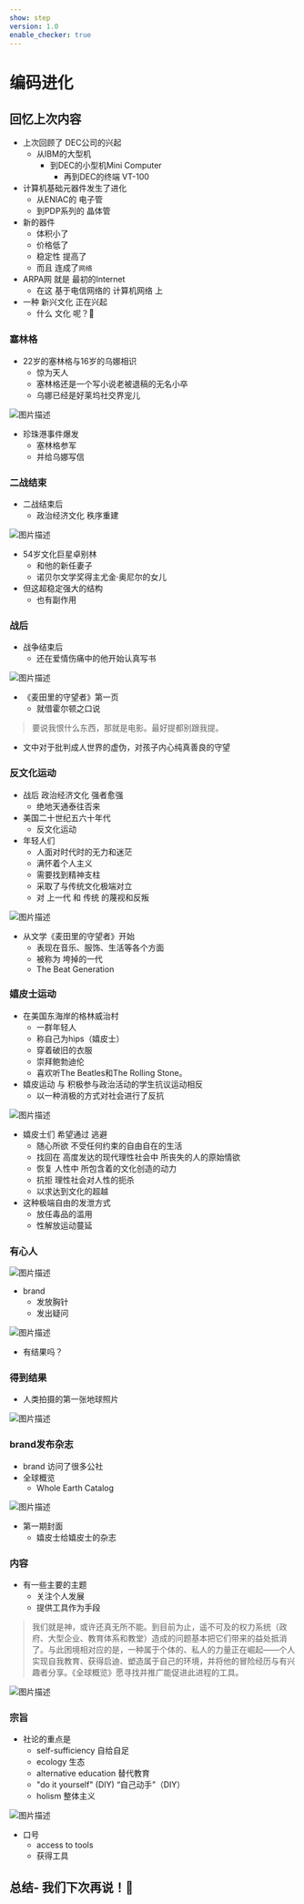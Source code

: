 ```yaml
---
show: step
version: 1.0
enable_checker: true
---
```


# 编码进化

## 回忆上次内容

- 上次回顾了 DEC公司的兴起
	- 从IBM的大型机
		- 到DEC的小型机Mini Computer
			- 再到DEC的终端 VT-100
- 计算机基础元器件发生了进化
	- 从ENIAC的 电子管
	- 到PDP系列的 晶体管
- 新的器件
	- 体积小了
	- 价格低了
	- 稳定性 提高了
	- 而且 连成了`网络`
- ARPA网 就是 最初的Internet
	- 在这 基于电信网络的 计算机网络 上
- 一种 新兴文化 正在兴起
	- 什么 文化 呢？🤔

### 塞林格

- 22岁的塞林格与16岁的乌娜相识
	- 惊为天人
	- 塞林格还是一个写小说老被退稿的无名小卒
	- 乌娜已经是好莱坞社交界宠儿

![图片描述](https://doc.shiyanlou.com/courses/uid1190679-20230916-1694830987254)

- 珍珠港事件爆发
	- 塞林格参军 
	- 并给乌娜写信

### 二战结束

- 二战结束后
	- 政治经济文化 秩序重建

![图片描述](https://doc.shiyanlou.com/courses/uid1190679-20230916-1694830678252)

- 54岁文化巨星卓别林
	- 和他的新任妻子
	- 诺贝尔文学奖得主尤金·奥尼尔的女儿
- 但这超稳定强大的结构
	- 也有副作用

### 战后

- 战争结束后
	- 还在爱情伤痛中的他开始认真写书

![图片描述](https://doc.shiyanlou.com/courses/uid1190679-20230916-1694831397010)

- 《麦田里的守望者》第一页
	- 就借霍尔顿之口说

> 要说我恨什么东西，那就是电影。最好提都别跟我提。

- 文中对于批判成人世界的虚伪，对孩子内心纯真善良的守望

### 反文化运动

- 战后 政治经济文化 强者愈强 
	- 绝地天通泰往否来
- 美国二十世纪五六十年代
	- 反文化运动
- 年轻人们
	- 人面对时代时的无力和迷茫
	- 满怀着个人主义
	- 需要找到精神支柱
	- 采取了与传统文化极端对立
	- 对 上一代 和 传统 的蔑视和反叛

![图片描述](https://doc.shiyanlou.com/courses/uid1190679-20230916-1694832449280)

- 从文学《麦田里的守望者》开始
	- 表现在音乐、服饰、生活等各个方面
	- 被称为 垮掉的一代
	- The Beat Generation

### 嬉皮士运动

- 在美国东海岸的格林威治村
	- 一群年轻人
	- 称自己为hips（嬉皮士）
	- 穿着破旧的衣服
	- 崇拜鲍勃迪伦
	- 喜欢听The Beatles和The Rolling Stone。
- 嬉皮运动 与 积极参与政治活动的学生抗议运动相反
	- 以一种消极的方式对社会进行了反抗

![图片描述](https://doc.shiyanlou.com/courses/uid1190679-20230916-1694832364381)

- 嬉皮士们 希望通过 逃避
	- 随心所欲 不受任何约束的自由自在的生活
	- 找回在 高度发达的现代理性社会中 所丧失的人的原始情欲
	- 恢复 人性中 所包含着的文化创造的动力
	- 抗拒 理性社会对人性的扼杀
	- 以求达到文化的超越
- 这种极端自由的发泄方式
	- 放任毒品的滥用
	- 性解放运动蔓延

### 有心人

![图片描述](https://doc.shiyanlou.com/courses/uid1190679-20230916-1694834402941)

- brand
	- 发放胸针
	- 发出疑问

![图片描述](https://doc.shiyanlou.com/courses/uid1190679-20230916-1694834149027)

- 有结果吗？

### 得到结果

- 人类拍摄的第一张地球照片

![图片描述](https://doc.shiyanlou.com/courses/uid1190679-20230916-1694834199961)

### brand发布杂志

- brand 访问了很多公社
- 全球概览
	- Whole Earth Catalog

![图片描述](https://doc.shiyanlou.com/courses/uid1190679-20230916-1694838056781)

- 第一期封面
	- 嬉皮士给嬉皮士的杂志

### 内容

- 有一些主要的主题
	- 关注个人发展
	- 提供工具作为手段

> 我们就是神，或许还真无所不能。到目前为止，遥不可及的权力系统（政府、大型企业、教育体系和教堂）造成的问题基本把它们带来的益处抵消了。与此困境相对应的是，一种属于个体的、私人的力量正在崛起——个人实现自我教育、获得启迪、塑造属于自己的环境，并将他的冒险经历与有兴趣者分享。《全球概览》愿寻找并推广能促进此进程的工具。



![图片描述](https://doc.shiyanlou.com/courses/uid1190679-20230916-1694834309025)



### 宗旨

- 社论的重点是
	- self-sufficiency 自给自足 
	- ecology 生态 
	- alternative education 替代教育 
	- "do it yourself" (DIY) “自己动手”（DIY） 
	- holism 整体主义

![图片描述](https://doc.shiyanlou.com/courses/uid1190679-20230916-1694837373638)

- 口号
	- access to tools
	- 获得工具


## 总结- 我们下次再说！👋